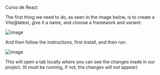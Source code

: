 Curso de React 

The first thing we need to do, as seen in the image below, is to create a Vite@latest, give it a name, and choose a framework and variant:

![image](https://github.com/DanielMataHerchiga/React/assets/147836579/c1e6920f-4236-4f62-9e15-05b5eaafe98b)

And then follow the instructions, first install, and then run:

![image](https://github.com/DanielMataHerchiga/React/assets/147836579/e7654154-9bd4-4f2f-b86d-a1e62b2f59a0)

This will open a tab locally where you can see the changes made in our project. (It must be running, if not, the changes will not appear)





